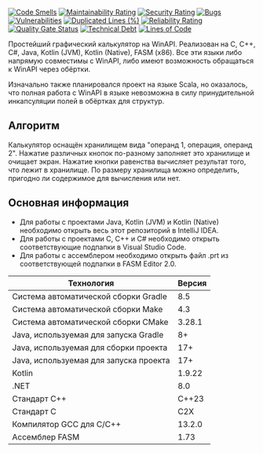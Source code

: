 [![Code Smells](https://sonarcloud.io/api/project_badges/measure?project=Hummel009_Calculator-WinAPI&metric=code_smells)](https://sonarcloud.io/summary/overall?id=Hummel009_Calculator-WinAPI)
[![Maintainability Rating](https://sonarcloud.io/api/project_badges/measure?project=Hummel009_Calculator-WinAPI&metric=sqale_rating)](https://sonarcloud.io/summary/overall?id=Hummel009_Calculator-WinAPI)
[![Security Rating](https://sonarcloud.io/api/project_badges/measure?project=Hummel009_Calculator-WinAPI&metric=security_rating)](https://sonarcloud.io/summary/overall?id=Hummel009_Calculator-WinAPI)
[![Bugs](https://sonarcloud.io/api/project_badges/measure?project=Hummel009_Calculator-WinAPI&metric=bugs)](https://sonarcloud.io/summary/overall?id=Hummel009_Calculator-WinAPI)
[![Vulnerabilities](https://sonarcloud.io/api/project_badges/measure?project=Hummel009_Calculator-WinAPI&metric=vulnerabilities)](https://sonarcloud.io/summary/overall?id=Hummel009_Calculator-WinAPI)
[![Duplicated Lines (%)](https://sonarcloud.io/api/project_badges/measure?project=Hummel009_Calculator-WinAPI&metric=duplicated_lines_density)](https://sonarcloud.io/summary/overall?id=Hummel009_Calculator-WinAPI)
[![Reliability Rating](https://sonarcloud.io/api/project_badges/measure?project=Hummel009_Calculator-WinAPI&metric=reliability_rating)](https://sonarcloud.io/summary/overall?id=Hummel009_Calculator-WinAPI)
[![Quality Gate Status](https://sonarcloud.io/api/project_badges/measure?project=Hummel009_Calculator-WinAPI&metric=alert_status)](https://sonarcloud.io/summary/overall?id=Hummel009_Calculator-WinAPI)
[![Technical Debt](https://sonarcloud.io/api/project_badges/measure?project=Hummel009_Calculator-WinAPI&metric=sqale_index)](https://sonarcloud.io/summary/overall?id=Hummel009_Calculator-WinAPI)
[![Lines of Code](https://sonarcloud.io/api/project_badges/measure?project=Hummel009_Calculator-WinAPI&metric=ncloc)](https://sonarcloud.io/summary/overall?id=Hummel009_Calculator-WinAPI)

Простейший графический калькулятор на WinAPI. Реализован на С, С++, C#, Java, Kotlin (JVM), Kotlin (Native), FASM (x86).
Все эти языки либо напрямую совместимы с WinAPI, либо имеют возможность обращаться к WinAPI через обёртки.

Изначально также планировался проект на языке Scala, но оказалось, что полная работа с WinAPI в языке невозможна в силу
принудительной инкапсуляции полей в обёртках для структур.

## Алгоритм

Калькулятор оснащён хранилищем вида "операнд 1, операция, операнд 2". Нажатие различных кнопок по-разному заполняет это
хранилище и очищает экран. Нажатие кнопки равенства вычисляет результат того, что лежит в хранилище. По размеру
хранилища можно определить, пригодно ли содержимое для вычисления или нет.

## Основная информация

* Для работы с проектами Java, Kotlin (JVM) и Kotlin (Native) необходимо открыть весь этот репозиторий в IntelliJ IDEA.
* Для работы с проектами C, C++ и C# необходимо открыть соответствующие подпапки в Visual Studio Code.
* Для работы с ассемблером необходимо открыть файл .prt из соответствующей подпапки в FASM Editor 2.0.

| Технология                             | Версия |
|----------------------------------------|--------|
| Система автоматической сборки Gradle   | 8.5    |
| Система автоматической сборки Make     | 4.3    |
| Система автоматической сборки CMake    | 3.28.1 |
| Java, используемая для запуска Gradle  | 8+     |
| Java, используемая для сборки проекта  | 17+    |
| Java, используемая для запуска проекта | 17+    |
| Kotlin                                 | 1.9.22 |
| .NET                                   | 8.0    |
| Стандарт C++                           | C++23  |
| Стандарт C                             | C2X    |
| Компилятор GCC для C/C++               | 13.2.0 |
| Ассемблер FASM                         | 1.73   |
